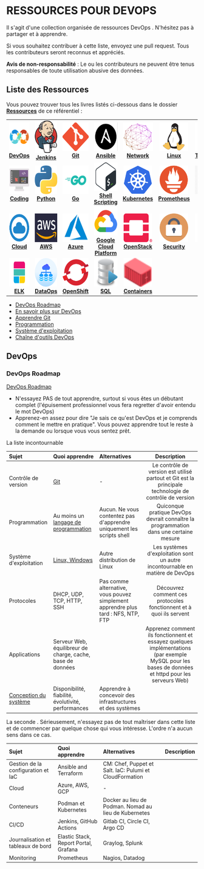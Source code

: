 # RESSOURCES POUR DEVOPS

Il s'agit d'une collection organisée de ressources DevOps . N'hésitez pas à partager et à apprendre.

Si vous souhaitez contribuer à cette liste, envoyez une pull request. Tous les contributeurs seront reconnus et appréciés.

**Avis de non-responsabilité** : Le ou les contributeurs ne peuvent être tenus responsables de toute utilisation abusive des données.

## Liste des Ressources

Vous pouvez trouver tous les livres listés ci-dessous dans le dossier [**Ressources**](/Ressources) de ce référentiel :

<center>
<table>
  <tr>
    <td align="center"><a href="#devops"><img src="images/devops.png" width="70px;" height="75px;" alt="DevOps" /><br /><b>DevOps</b></a></td>
    <td align="center"><a href="resources/jenkins/README.md"><img src="images/jenkins.png" width="80px;" height="85px;" alt="Jenkins"/><br /><b>Jenkins</b></a></td>
    <td align="center"><a href="resources/git.md"><img src="images/git.png" width="110px;" height="75px;" alt="Git"/><br /><b>Git</b></a></td>
    <td align="center"><a href="resources/ansible.md"><img src="images/ansible.png" width="65px;" height="75px;" alt="Ansible"/><br /><b>Ansible</b></a></td>
    <td align="center"><a href="resources/network.md"><img src="images/network.png" width="80x;" height="75px;" alt="Network"/><br /><b>Network</b></a></td>
    <td align="center"><a href="resources/linux.md"><img src="images/linux.png" width="75x;" height="75px;" alt="Linux"/><br /><b>Linux</b></a></td>
    <td align="center"><a href="resources/terraform.md"><img src="images/terraform.png" width="75px;" height="75px;" alt="Terraform"/><br /><b>Terraform</b></a></td>
  </tr>
  <tr>
    <td align="center"><a href="resources/coding.md"><img src="images/coding.png" width="75px;" height="75px;" alt="coding"/><br /><b>Coding</b></a></td>
    <td align="center"><a href="resources/python.md"><img src="images/python.png" width="80px;" height="75px;" alt="Python"/><br /><b>Python</b></a></td>
    <td align="center"><a href="resources/go.md"><img src="images/go.png" width="80px;" height="75px;" alt="Go"/><br /><b>Go</b></a></td>
    <td align="center"><a href="resources/bash.md"><img src="images/bash.png" width="70px;" height="75px;" alt="Bash"/><br /><b>Shell Scripting</b></a></td>
    <td align="center"><a href="resources/kubernetes.md"><img src="images/kubernetes.png" width="75px;" height="75px;" alt="kubernetes"/><br /><b>Kubernetes</b></a></td>
    <td align="center"><a href="resources/prometheus.md"><img src="images/prometheus.png" width="75px;" height="75px;" alt="Prometheus"/><br /><b>Prometheus</b></a></td>
    <td align="center"><a href="resources/mongo.md"><img src="images/mongo.png" width="75px;" height="75px;" alt="Mongo"/><br /><b>Mongo</b></a></td>
  </tr>
  <tr>
    <td align="center"><a href="resources/cloud.md"><img src="images/cloud.png" width="110px;" height="75px;" alt="Cloud"/><br /><b>Cloud</b></a></td>
    <td align="center"><a href="resources/aws.md"><img src="images/aws.png" width="110px;" height="75px;" alt="AWS"/><br /><b>AWS</b></a></td>
    <td align="center"><a href="resources/azure.md"><img src="images/azure.png" width="80px;" height="75px;" alt="azure"/><br /><b>Azure</b></a></td>
    <td align="center"><a href="resources/gcp.md"><img src="images/gcp.png" width="75px;" height="75px;" alt="gcp"/><br /><b>Google Cloud Platform</b></a></td>
    <td align="center"><a href="resources/openstack.md"><img src="images/openstack.png" width="75px;" height="75px;" alt="openstack"/><br /><b>OpenStack</b></a></td>
    <td align="center"><a href="resources/security.md"><img src="images/security.png" width="75px;" height="75px;" alt="security"/><br /><b>Security</b></a></td>
    <td align="center"><a href="resources/puppet.md"><img src="images/puppet.png" width="75px;" height="75px;" alt="puppet"/><br /><b>Puppet</b></a></td>
  </tr>
  <tr>
    <td align="center"><a href="resources/elk.md"><img src="images/elk.png" width="75px;" height="75px;" alt="ELK"/><br /><b>ELK</b></a></td>
    <td align="center"><a href="resources/dataops.md"><img src="images/dataops.png" width="75px;" height="75px;" alt="ELK"/><br /><b>DataOps</b></a></td>
    <td align="center"><a href="resources/openshift.md"><img src="images/openshift.png" width="75px;" height="75px;" alt="OpenShift"/><br /><b>OpenShift</b></a></td>
    <td align="center"><a href="resources/sql.md"><img src="images/sql.png" width="75px;" height="75px;" alt="sql"/><br /><b>SQL</b></a></td>
    <td align="center"><a href="resources/containers.md"><img src="images/containers.png" width="75px;" height="75px;" alt="Containers"/><br /><b>Containers</b></a></td>
  </tr>
</table>
</center>

* [DevOps Roadmap](#devops-roadmap)
* [En savoir plus sur DevOps](https://github.com/TICHANE-JM/RessourcesDevops/blob/main/en-savoir-plus-sur-devops.md)
* [Apprendre Git](#apprendre-git)
* [Programmation](#programmation)
* [Système d'exploitation](#systeme-exploitation)
* [Chaîne d'outils DevOps](#devops-outils)

<a name="devops"></a>
## DevOps

### DevOps Roadmap

[DevOps Roadmap](https://github.com/TICHANE-JM/RessourcesDevops/blob/main/roadmap.md)

  * N'essayez PAS de tout apprendre, surtout si vous êtes un débutant complet (l'épuisement professionnel vous fera regretter d'avoir entendu le mot DevOps)
  * Apprenez-en assez pour dire "Je sais ce qu'est DevOps et je comprends comment le mettre en pratique". Vous pouvez apprendre tout le reste à la demande ou lorsque vous vous sentez prêt.

La liste incontournable

Sujet | Quoi apprendre | Alternatives | Description
:------|:------|:------|:------:
Contrôle de version | [Git](#apprendre-git) | - | Le contrôle de version est utilisé partout et Git est la principale technologie de contrôle de version
Programmation | Au moins un [langage de programmation](#programmation) | Aucun. Ne vous contentez pas d'apprendre uniquement les scripts shell  | Quiconque pratique DevOps devrait connaître la programmation dans une certaine mesure
Système d'exploitation | [Linux, Windows](#systeme-exploitation) | Autre distribution de Linux | Les systèmes d'exploitation sont un autre incontournable en matière de DevOps
Protocoles | DHCP, UDP, TCP, HTTP, SSH | Pas comme alternative, vous pouvez simplement apprendre plus tard : NFS, NTP, FTP | Découvrez comment ces protocoles fonctionnent et à quoi ils servent
Applications | Serveur Web, équilibreur de charge, cache, base de données | | Apprenez comment ils fonctionnent et essayez quelques implémentations (par exemple MySQL pour les bases de données et httpd pour les serveurs Web)
[Conception du système](https://github.com/TICHANE-JM/conception-systeme) | Disponibilité, fiabilité, évolutivité, performances | Apprendre à concevoir des infrastructures et des systèmes

La seconde . Sérieusement, n'essayez pas de tout maîtriser dans cette liste et de commencer par quelque chose qui vous intéresse. L'ordre n'a aucun sens dans ce cas.

Sujet | Quoi apprendre | Alternatives | Description
:------|:------|:------|:------:
Gestion de la configuration et IaC | Ansible and Terraform | CM: Chef, Puppet et Salt. IaC: Pulumi et CloudFormation |
Cloud | Azure, AWS, GCP | - |
Conteneurs | Podman et Kubernetes| Docker au lieu de Podman. Nomad au lieu de Kubernetes | 
CI/CD | Jenkins, GitHub Actions | Gitlab CI, Circle CI, Argo CD |
Journalisation et tableaux de bord | Elastic Stack, Report Portal, Grafana | Graylog, Splunk |
Monitoring | Prometheus | Nagios, Datadog | 
